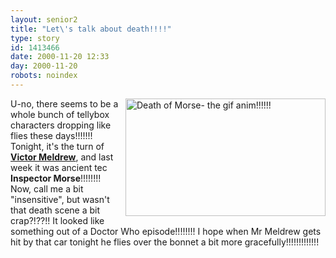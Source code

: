 ```yaml
---
layout: senior2
title: "Let\'s talk about death!!!!"
type: story
id: 1413466
date: 2000-11-20 12:33
day: 2000-11-20
robots: noindex
---
```


<a href="http://host31.qnop.net/~alephnau/features/citizen/v2/morse/morse_dead.gif" target="_blank"><img align="right" alt="Death of Morse- the gif anim!!!!!!" border="0" class="picture_frame" height="188" src="http://host31.qnop.net/~alephnau/features/citizen/v2/morse/morse_dead.gif" width="320"/></a>U-no, there seems to be a whole bunch of tellybox characters dropping like flies these days!!!!!!! Tonight, it's the turn of <b><a href="http://www.bbc.co.uk/home/interview_archive/david_renwick.shtml">Victor Meldrew</a></b>, and last week it was ancient tec <b>Inspector Morse</b>!!!!!!!! Now, call me a bit "insensitive", but wasn't that death scene a bit crap?!??!! It looked like something out of a Doctor Who episode!!!!!!!! I hope when Mr Meldrew gets hit by that car tonight he flies over the bonnet a bit more gracefully!!!!!!!!!!!!!
<div style="clear: both;"></div>

